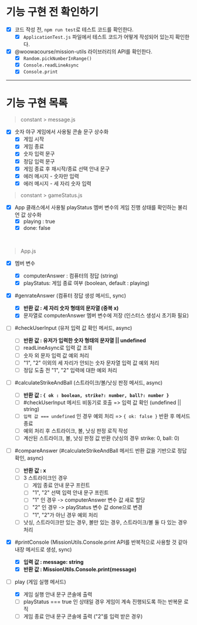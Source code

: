 # 기능 구현 전 확인하기

- [x] 코드 작성 전, `npm run test`로 테스트 코드를 확인한다.
  - [x] `ApplicationTest.js` 파일에서 테스트 코드가 어떻게 작성되어 있는지 확인한다.
- [x] @woowacourse/mission-utils 라이브러리의 API를 확인한다.
  - [x] `Random.pickNumberInRange()`
  - [x] `Console.readLineAsync`
  - [x] `Console.print`

---

# 기능 구현 목록

> constant > message.js

- [x] 숫자 야구 게임에서 사용될 콘솔 문구 상수화
  - [x] 게임 시작
  - [x] 게임 종료
  - [x] 숫자 입력 문구
  - [x] 정답 입력 문구
  - [x] 게임 종료 후 재시작/종료 선택 안내 문구
  - [x] 에러 메시지 - 숫자만 입력
  - [x] 에러 메시지 - 세 자리 숫자 입력

> constant > gameStatus.js

- [x] App 클래스에서 사용될 playStatus 멤버 변수의 게임 진행 상태를 확인하는 불리언 값 상수화
  - [x] playing : true
  - [x] done: false

<br />

> App.js

- [x] 멤버 변수

  - [x] computerAnswer : 컴퓨터의 정답 (string)
  - [x] playStatus: 게임 종료 여부 (boolean, default : playing)

- [x] #genrateAnswer (컴퓨터 정답 생성 메서드, sync)

  - [x] **반환 값 : 세 자리 숫자 형태의 문자열 (중복 x)**
  - [x] 문자열로 computerAnswer 멤버 변수에 저장 (인스터스 생성시 초기화 필요)

- [ ] #checkUserInput (유저 입력 값 확인 메서드, async)

  - [ ] **반환 값 : 유저가 입력한 숫자 형태의 문자열 || undefined**
  - [ ] readLineAsync로 입력 값 조회
  - [ ] 숫자 외 문자 입력 값 예외 처리
  - [ ] "1", "2" 이외의 세 자리가 안되는 숫자 문자열 입력 값 예외 처리
  - [ ] 정답 도출 전 "1", "2" 입력에 대한 예외 처리

- [ ] #calculateStrikeAndBall (스트라이크/볼/낫싱 판정 메서드, async)

  - [ ] **반환 값 : `{ ok : boolean, strike?: number, ball?: number }`**
  - [ ] #checkUserInput 메서드 비동기로 호출 => 입력 값 확인 (undefined || string)
  - [ ] `입력 값 === undefined` 인 경우 예외 처리 => `{ ok: false }` 반환 후 메서드 종료
  - [ ] 예외 처리 후 스트라이크, 볼, 낫싱 판정 로직 작성
  - [ ] 계산된 스트라이크, 볼, 낫싱 판정 값 반환 (낫싱의 경우 strike: 0, ball: 0)

- [ ] #compareAnswer (#calculateStrikeAndBall 메서드 반환 값을 기반으로 정답 확인, async)

  - [ ] **반환 값 : x**
  - [ ] 3 스트라이크인 경우
    - [ ] 게임 종료 안내 문구 프린트
    - [ ] "1", "2" 선택 입력 안내 문구 프린트
    - [ ] "1" 인 경우 -> computerAnswer 변수 값 새로 할당
    - [ ] "2" 인 경우 -> playStatus 변수 값 done으로 변경
    - [ ] "1", "2"가 아닌 경우 예외 처리
  - [ ] 낫싱, 스트라이크만 있는 경우, 볼만 있는 경우, 스트라이크/볼 둘 다 있는 경우 처리

- [x] #printConsole (MissionUtils.Console.print API를 반복적으로 사용할 것 같아 내장 메서드로 생성, sync)

  - [x] **입력 값 : message: string**
  - [x] **반환 값 : MissionUtils.Console.print(message)**

- [ ] play (게임 실행 메서드)
  - [x] 게임 실행 안내 문구 콘솔에 출력
  - [ ] playStatus === true 인 상태일 경우 게임이 계속 진행되도록 하는 반복문 로직
  - [ ] 게임 종료 안내 문구 콘솔에 출력 ("2"를 입력 받은 경우)
